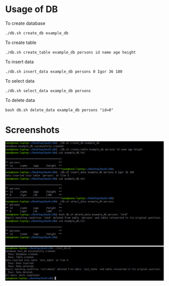 # Usage of DB

To create database

```
./db.sh create_db example_db
```
To create table 
```
./db.sh create_table example_db persons id name age height
```
To insert data
```
./db.sh insert_data example_db persons 0 Igor 36 180

```
To select data
```
./db.sh select_data example_db persons
```
To delete data 
```
bash db.sh delete_data example_db persons "id=0"
```

# Screenshots

![screenshot](../../screenshots/bash-task/9.png)
![screenshot](../../screenshots/bash-task/10.png)

